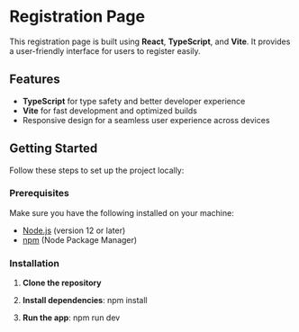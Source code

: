 # Registration Page

This registration page is built using **React**, **TypeScript**, and **Vite**. It provides a user-friendly interface for users to register easily.

## Features

- **TypeScript** for type safety and better developer experience
- **Vite** for fast development and optimized builds
- Responsive design for a seamless user experience across devices

## Getting Started

Follow these steps to set up the project locally:

### Prerequisites

Make sure you have the following installed on your machine:

- [Node.js](https://nodejs.org/) (version 12 or later)
- [npm](https://www.npmjs.com/) (Node Package Manager)

### Installation

1. **Clone the repository**

2.  **Install dependencies**:
npm install
3. **Run the app**:
npm run dev
